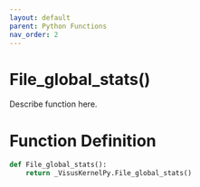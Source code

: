 ```yaml
---
layout: default
parent: Python Functions
nav_order: 2
---
```


# File_global_stats()

Describe function here.

# Function Definition

```python
def File_global_stats():
    return _VisusKernelPy.File_global_stats()
```